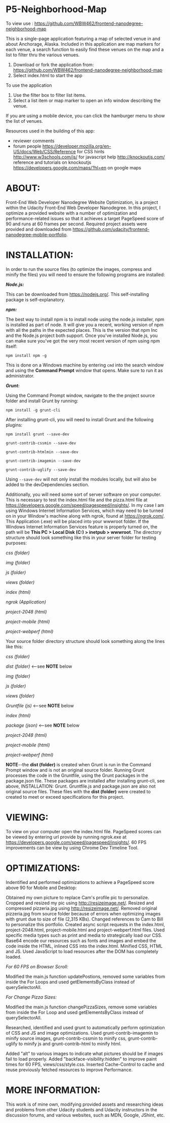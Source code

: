 # P5-Neighborhood-Map

To view use : <https://github.com/WBW462/frontend-nanodegree-neighborhood-map>

This is a single-page application featuring a map of selected venue in and about Anchorage, Alaska. Included in this application are map markers for each venue, a search function to easily find these venues on the map and a list to filter thru the various venues.

1. Download or fork the application from: <https://github.com/WBW462/frontend-nanodegree-neighborhood-map>
2. Select index.html to start the app

To use the application

1. Use the filter box to filter list items.
2. Select a list item or map marker to open an info window describing the venue.

If you are using a mobile device, you can click the hamburger menu to show the list of venues.

Resources used in the building of this app:

- reviewer comments
- forum people <https://developer.mozilla.org/en-US/docs/Web/CSS/Reference> for CSS hints <http://www.w3schools.com/js/> for javascript help <http://knockoutjs.com/> reference and tutorials on knockoutjs <https://developers.google.com/maps/?hl=en> on google maps

# ABOUT:

Front-End Web Developer Nanodegree Website Optimization, is a project within the Udacity Front-End Web Developer Nanodegree. In this project, I optimize a provided website with a number of optimization and performance-related issues so that it achieves a target PageSpeed score of 90 and runs at 60 frames per second. Required project assets were provided and downloaded from <https://github.com/udacity/frontend-nanodegree-mobile-portfolio>.

# INSTALLATION:

In order to run the source files (to optimize the images, compress and minify the files) you will need to ensure the following programs are installed:

_**Node.js:**_

This can be downloaded from <https://nodejs.org/>. This self-installing package is self-explanatory.

_**npm:**_

The best way to install npm is to install node using the node.js installer, npm is installed as part of node. It will give you a recent, working version of npm with all the paths in the expected places. This is the version that npm Inc and the Node.js project both support. Once you've installed Node.js, you can make sure you've got the very most recent version of npm using npm itself:

`npm install npm -g`

This is done on a Windows machine by entering `cmd` into the search window and using the **Command Prompt** window that opens. Make sure to run it as administrator.

_**Grunt:**_

Using the Command Prompt window, navigate to the the project source folder and install Grunt by running:

`npm install -g grunt-cli`

After installing grunt-cli, you will need to install Grunt and the following plugins:

`npm install grunt --save-dev`

`grunt-contrib-cssmin --save-dev`

`grunt-contrib-htmlmin --save-dev`

`grunt-contrib-imagemin --save-dev`

`grunt-contrib-uglify --save-dev`

Using `--save-dev` will not only install the modules locally, but will also be added to the devDependencies section.

Additionally, you will need some sort of server software on your computer. This is necessary to test the index.html file and the pizza.html file at <https://developers.google.com/speed/pagespeed/insights/>. In my case I am using Windows Internet Information Services, which may need to be turned on in your Window's machine along with ngrok, found at <https://ngrok.com/>. This Application (.exe) will be placed into your wwwroot folder. If the Windows Internet Information Services feature is properly turned on, the path will be **This PC > Local Disk (C:) > inetpub > wwwroot**. The directory structure should look something like this in your server folder for testing purposes:

_css (folder)_

_img (folder)_

_js (folder)_

_views (folder)_

_index (html)_

_ngrok (Application)_

_project-2048 (html)_

_project-mobile (html)_

_project-webperf (html)_

Your source folder directory structure should look something along the lines like this:

_css (folder)_

_dist (folder)_ <--see **NOTE** below

_img (folder)_

_js (folder)_

_views (folder)_

_Gruntfile (js)_ <--see **NOTE** below

_index (html)_

_package (json)_ <--see **NOTE** below

_project-2048 (html)_

_project-mobile (html)_

_project-webperf (html)_

**NOTE**--the **dist (folder)** is created when Grunt is run in the Command Prompt window and is not an original source folder. Running Grunt processes the code in the Gruntfile, using the Grunt packages in the package.json file. These packages are installed after installing grunt-cli, see above, INSTALLATION: Grunt. Gruntfile.js and package.json are also not original source files. These files with the **dist (folder)** were created to created to meet or exceed specifications for this project.

# VIEWING:

To view on your computer open the index.html file. PageSpeed scores can be viewed by entering url provide by running ngrok.exe at <https://developers.google.com/speed/pagespeed/insights/>. 60 FPS improvements can be view by using Chrome Dev Timeline Tool.

# OPTIMIZATIONS:

Indentified and performed optimizations to achieve a PageSpeed score above 90 for Mobile and Desktop:

Obtained my own picture to replace Cam's profile pic to personalize. Cropped and resized my pic using <http://resizeimage.net/>. Resized and compressed pizzeria.jpg using <http://resizeimage.net/>. Removed original pizzeria.jpg from source folder because of errors when optimizing images with grunt due to size of file (2,315 KBs). Changed references to Cam to Bill to personalize this portfolio. Created async script requests in the index.html, project-2048.html, project-mobile.html and project-webperf.html files. Used specific media types such as print and media to strategically load our CSS. Base64 encode our resources such as fonts and images and embed the code inside the HTML, inlined CSS into the index.html. Minified CSS, HTML and JS. Used JavaScript to load resources after the DOM has completely loaded.

_For 60 FPS on Browser Scroll:_

Modified the main.js function updatePostions, removed some variables from inside the For Loops and used getElementsByClass instead of querySelectorAll.

_For Change Pizza Sizes:_

Modified the main.js function changePizzaSizes, remove some variables from inside the For Loop and used getElementsByClass instead of querySelectorAll.

Researched, identified and used grunt to automatically perform optimization of CSS and JS and image optimizations. Used grunt-contrib-imagemin to minify source images, grunt-contrib-cssmin to minify css, grunt-contrib-uglify to minify js and grunt-contrib-html to minify html.

Added "alt" to various images to indicate what pictures should be if images fail to load properly. Added "backface-visibility:hidden" to improve paint times for 60 FPS, views/css/style.css. Inserted Cache-Control to cache and reuse previously fetched resources to improve Performance.

# MORE INFORMATION:

This work is of mine own, modifying provided assets and researching ideas and problems from other Udacity students and Udacity instructors in the discussion forums, and various websites, such as MDN, Google, JShint, etc.
